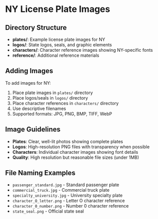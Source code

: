 # NY License Plate Images

## Directory Structure

- **plates/**: Example license plate images for NY
- **logos/**: State logos, seals, and graphic elements
- **characters/**: Character reference images showing NY-specific fonts
- **reference/**: Additional reference materials

## Adding Images

To add images for NY:

1. Place plate images in `plates/` directory
2. Place logos/seals in `logos/` directory  
3. Place character references in `characters/` directory
4. Use descriptive filenames
5. Supported formats: JPG, PNG, BMP, TIFF, WebP

## Image Guidelines

- **Plates**: Clear, well-lit photos showing complete plates
- **Logos**: High-resolution PNG files with transparency when possible
- **Characters**: Individual character images showing font details
- **Quality**: High resolution but reasonable file sizes (under 1MB)

## File Naming Examples

- `passenger_standard.jpg` - Standard passenger plate
- `commercial_truck.jpg` - Commercial truck plate
- `specialty_university.jpg` - University specialty plate
- `character_O_letter.png` - Letter O character reference
- `character_0_number.png` - Number 0 character reference
- `state_seal.png` - Official state seal
